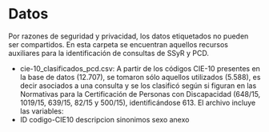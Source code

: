 # Datos

Por razones de seguridad y privacidad, los datos etiquetados no pueden ser compartidos. En esta carpeta se encuentran aquellos recursos auxiliares para la identificación de consultas de SSyR y PCD.

- cie-10_clasificados_pcd.csv: A partir de los códigos CIE-10 presentes en la base de datos (12.707), se tomaron sólo aquellos utilizados (5.588), es decir asociados a una consulta y se los clasificó según si figuran en las Normativas para la Certificación de Personas con Discapacidad (648/15, 1019/15, 639/15, 82/15 y 500/15), identificándose 613. El archivo incluye las variables:
- ID
codigo-CIE10
  descripcion
  sinonimos
  sexo
  anexo


